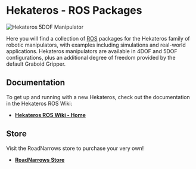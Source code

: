 Hekateros - **ROS** Packages
=

![Hekateros 5DOF Manipulator](http://media.roadnarrows.com/Hekateros/pub/hek_git.png)

Here you will find a collection of [ROS](http://ros.org) packages for the
Hekateros family of robotic manipulators, with examples including simulations
and real-world applications. Hekateros manipulators are available in 4DOF and
5DOF configurations, plus an additional degree of freedom provided by the
default Graboid Gripper. 

## Documentation
To get up and running with a new Hekateros, check out the documentation in the Hekateros ROS Wiki:
* [**Hekateros ROS Wiki - Home**](https://github.com/roadnarrows-robotics/hekateros/wiki)

## Store
Visit the RoadNarrows store to purchase your very own!
* [**RoadNarrows Store**](https://roadnarrows.com/products/robotic-arm-hekateros-5-dof)
